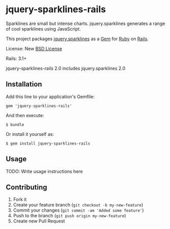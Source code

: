 jquery-sparklines-rails
=======================

Sparklines are small but intense charts. jquery.sparklines generates a range 
of cool sparklines using JavaScript. 

This project packages [jquery.sparklines](https://github.com/gwatts/jquery.sparkline)
as a [Gem](http://rubygems.org/) for [Ruby](http://www.ruby-lang.org) on
[Rails](http://rubyonrails.org/).

License: New [BSD License](http://opensource.org/licenses/bsd-3-clause)

Rails: 3.1+

jquery-sparklines-rails 2.0 includes jquery.sparklines 2.0


## Installation

Add this line to your application's Gemfile:

    gem 'jquery-sparklines-rails'

And then execute:

    $ bundle

Or install it yourself as:

    $ gem install jquery-sparklines-rails

## Usage

TODO: Write usage instructions here

## Contributing

1. Fork it
2. Create your feature branch (`git checkout -b my-new-feature`)
3. Commit your changes (`git commit -am 'Added some feature'`)
4. Push to the branch (`git push origin my-new-feature`)
5. Create new Pull Request


